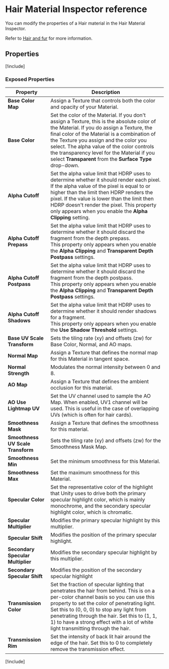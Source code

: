 # Hair Material Inspector reference

You can modify the properties of a Hair material in the Hair Material Inspector.

Refer to [Hair and fur](hair-and-fur.md) for more information.

## Properties

[!include[](snippets/shader-properties/surface-options/lit-surface-options.md)]

### Exposed Properties

| **Property**                      | **Description**                                              |
| --------------------------------- | ------------------------------------------------------------ |
| **Base Color Map**                | Assign a Texture that controls both the color and opacity of your Material. |
| **Base Color**                    | Set the color of the Material. If you don't assign a Texture, this is the absolute color of the Material. If you do assign a Texture, the final color of the Material is a combination of the Texture you assign and the color you select. The alpha value of the color controls the transparency level for the Material if you select **Transparent** from the **Surface Type** drop-down. |
| **Alpha Cutoff**                  | Set the alpha value limit that HDRP uses to determine whether it should render each pixel. If the alpha value of the pixel is equal to or higher than the limit then HDRP renders the pixel. If the value is lower than the limit then HDRP doesn't render the pixel. This property only appears when you enable the **Alpha Clipping** setting. |
| **Alpha Cutoff Prepass**          | Set the alpha value limit that HDRP uses to determine whether it should discard the fragment from the depth prepass.<br/>This property only appears when you enable the **Alpha Clipping** and **Transparent Depth Postpass** settings. |
| **Alpha Cutoff Postpass**         | Set the alpha value limit that HDRP uses to determine whether it should discard the fragment from the depth postpass.<br/>This property only appears when you enable the **Alpha Clipping** and **Transparent Depth Postpass** settings. |
| **Alpha Cutoff Shadows**          | Set the alpha value limit that HDRP uses to determine whether it should render shadows for a fragment.<br/>This property only appears when you enable the **Use Shadow Threshold** settings. |
| **Base UV Scale Transform**       | Sets the tiling rate (xy) and offsets (zw) for Base Color, Normal, and AO maps. |
| **Normal Map**                    | Assign a Texture that defines the normal map for this Material in tangent space. |
| **Normal Strength**               | Modulates the normal intensity between 0 and 8.              |
| **AO Map**                        | Assign a Texture that defines the ambient occlusion for this material. |
| **AO Use Lightmap UV**            | Set the UV channel used to sample the AO Map. When enabled, UV1 channel will be used. This is useful in the case of overlapping UVs (which is often for hair cards). |
| **Smoothness Mask**               | Assign a Texture that defines the smoothness for this material. |
| **Smoothness UV Scale Transform** | Sets the tiling rate (xy) and offsets (zw) for the Smoothness Mask Map. |
| **Smoothness Min**                | Set the minimum smoothness for this Material.                |
| **Smoothness Max**                | Set the maximum smoothness for this Material.                |
| **Specular Color**                | Set the representative color of the highlight that Unity uses to drive both the primary specular highlight color, which is mainly monochrome, and the secondary specular highlight color, which is chromatic.|
| **Specular Multiplier**           | Modifies the primary specular highlight by this multiplier.  |
| **Specular Shift**                | Modifies the position of the primary specular highlight.     |
| **Secondary Specular Multiplier** | Modifies the secondary specular highlight by this multiplier. |
| **Secondary Specular Shift**      | Modifies the position of the secondary specular highlight    |
| **Transmission Color**            | Set the fraction of specular lighting that penetrates the hair from behind. This is on a per-color channel basis so you can use this property to set the color of penetrating light. Set this to (0, 0, 0) to stop any light from penetrating through the hair. Set this to (1, 1, 1) to have a strong effect with a lot of white light transmitting through the hair. |
| **Transmission Rim**              | Set the intensity of back lit hair around the edge of the hair. Set this to 0 to completely remove the transmission effect. |

[!include[](snippets/shader-properties/advanced-options/lit-advanced-options.md)]
